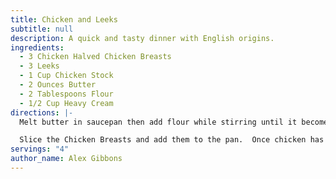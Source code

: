```yaml
---
title: Chicken and Leeks
subtitle: null
description: A quick and tasty dinner with English origins.
ingredients:
  - 3 Chicken Halved Chicken Breasts
  - 3 Leeks
  - 1 Cup Chicken Stock
  - 2 Ounces Butter
  - 2 Tablespoons Flour
  - 1/2 Cup Heavy Cream
directions: |-
  Melt butter in saucepan then add flour while stirring until it becomes smooth and thick.  Add leeks and stir. Gradually add chicken stock in small amounts letting mixture return to boil before adding more liquid.  

  Slice the Chicken Breasts and add them to the pan.  Once chicken has cooked add cream and serve.
servings: "4"
author_name: Alex Gibbons
---
```

